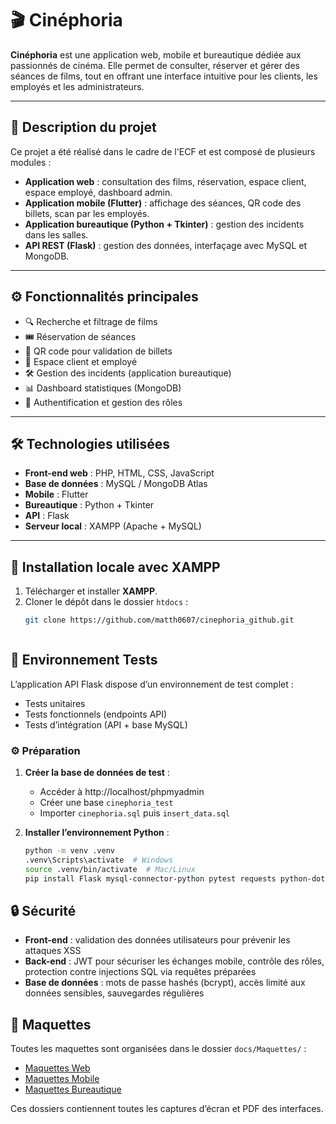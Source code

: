 # 🎬 Cinéphoria

**Cinéphoria** est une application web, mobile et bureautique dédiée aux passionnés de cinéma. Elle permet de consulter, réserver et gérer des séances de films, tout en offrant une interface intuitive pour les clients, les employés et les administrateurs.

---

## 📌 Description du projet

Ce projet a été réalisé dans le cadre de l'ECF et est composé de plusieurs modules :  

- **Application web** : consultation des films, réservation, espace client, espace employé, dashboard admin.  
- **Application mobile (Flutter)** : affichage des séances, QR code des billets, scan par les employés.  
- **Application bureautique (Python + Tkinter)** : gestion des incidents dans les salles.  
- **API REST (Flask)** : gestion des données, interfaçage avec MySQL et MongoDB.  

---

## ⚙️ Fonctionnalités principales

- 🔍 Recherche et filtrage de films  
- 🎟️ Réservation de séances  
- 📱 QR code pour validation de billets  
- 👤 Espace client et employé  
- 🛠️ Gestion des incidents (application bureautique)  
- 📊 Dashboard statistiques (MongoDB)  
- 🔐 Authentification et gestion des rôles  

---

## 🛠️ Technologies utilisées

- **Front-end web** : PHP, HTML, CSS, JavaScript  
- **Base de données** : MySQL / MongoDB Atlas  
- **Mobile** : Flutter  
- **Bureautique** : Python + Tkinter  
- **API** : Flask  
- **Serveur local** : XAMPP (Apache + MySQL)  

---

## 🧪 Installation locale avec XAMPP

1. Télécharger et installer **XAMPP**.  
2. Cloner le dépôt dans le dossier `htdocs` :  
   ```bash
   git clone https://github.com/matth0607/cinephoria_github.git



## 🧪 Environnement Tests

L’application API Flask dispose d’un environnement de test complet :

- Tests unitaires
- Tests fonctionnels (endpoints API)
- Tests d’intégration (API + base MySQL)

### ⚙️ Préparation

1. **Créer la base de données de test** :  
   - Accéder à http://localhost/phpmyadmin  
   - Créer une base `cinephoria_test`  
   - Importer `cinephoria.sql` puis `insert_data.sql`  

2. **Installer l’environnement Python** :  
   ```bash
   python -m venv .venv
   .venv\Scripts\activate  # Windows
   source .venv/bin/activate  # Mac/Linux
   pip install Flask mysql-connector-python pytest requests python-dotenv

## 🔒 Sécurité

- **Front-end** : validation des données utilisateurs pour prévenir les attaques XSS  
- **Back-end** : JWT pour sécuriser les échanges mobile, contrôle des rôles, protection contre injections SQL via requêtes préparées  
- **Base de données** : mots de passe hashés (bcrypt), accès limité aux données sensibles, sauvegardes régulières

## 📂 Maquettes

Toutes les maquettes sont organisées dans le dossier `docs/Maquettes/` :  

- [Maquettes Web](docs/maquettes/web/README.md)  
- [Maquettes Mobile](docs/maquettes/mobile/README.md)  
- [Maquettes Bureautique](docs/maquettes/bureautique/README.md)  

Ces dossiers contiennent toutes les captures d’écran et PDF des interfaces.

